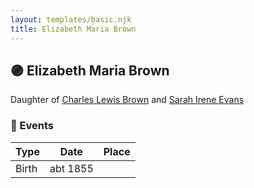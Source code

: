 ```yaml
---
layout: templates/basic.njk
title: Elizabeth Maria Brown
---
```

## 🟣 Elizabeth Maria Brown

Daughter of [Charles Lewis Brown](/people/7/70538697) and [Sarah Irene Evans](/people/4/47294572)

### 📆 Events

Type | Date | Place
------ | ------ | ------
Birth | abt 1855 |
